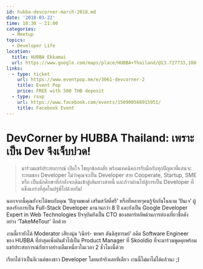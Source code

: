 ```yaml
---
id: hubba-devcorner-march-2018.md
date: '2018-03-22'
time: 18:30 ~ 21:00
categories:
  - Meetup
topics:
  - Developer Life
location:
  title: HUBBA Ekkamai
  url: https://www.google.com/maps/place/HUBBA+Thailand/@13.727733,100.587628,16z/data=!4m5!3m4!1s0x0:0xd33e81e42904a76b!8m2!3d13.72519!4d100.587628?hl=en-US
links:
  - type: ticket
    url: https://www.eventpop.me/e/3061-devcorner-2
    title: Event Pop
    price: FREE with 500 THB deposit
  - type: rsvp
    url: https://www.facebook.com/events/150900568915951/
    title: Facebook Event
---
```


# DevCorner by HUBBA Thailand: เพราะเป็น Dev จึงเจ็บปวด!

> มาร่วมแชร์ประสบการณ์ เปิดใจ ไขทุกข้อสงสัย พร้อมเทคนิคการรับมือกับทุกปัญหาที่แสนจะระทมของ Developer ไม่ว่าคุณจะเป็น Developer สาย Cooperate, Startup, SME หรือ เป็นนักศึกษาที่กำลังจะเดินเข้าสู่เส้นทางสายนี้ และก้าวผ่านไปสู่การเป็น Developer ที่แข็งแกร่งที่สุดในปฐพีไปด้วยกัน!

นอกจากนี้คุณยังจะได้พบกับคุณ ‘ปัญจมพงศ์ เสริมสวัสดิ์ศรี’ หรือที่หลายๆคนรู้จักกันในนาม ‘ปันเจ’ ผู้หลงรักการเป็น Full-Stack Developer มานานกว่า 8 ปี และยังเป็น Google Developer Expert in Web Technologies ปัจจุบันยังเป็น CTO ของสตาร์ทอัพด้านการท่องเที่ยวชื่อดัง อย่าง ‘TakeMeTour’ อีกด้วย

งานนี้เรายังได้ Moderator เสียงนุ่ม ‘เนียร์- ชยพร ตันติสุขารมย์’ อดีต Software Engineer ของ HUBBA ที่ล่าสุดเพิ่งผันตัวไปเป็น Product Manager ที่ Skooldio ที่จะมาร่วมพูดคุยพร้อมแชร์ประสบการณ์กับเราอย่างเต็มเหนี่ยวในเวลา 2 ชั่วโมงนี้ด้วย 

เรียกได้ว่าเป็นอีเวนต์ของชาว Developer โดยแท้จริงเลยทีเดียว งานนี้ไม่มาไม่ได้แล้วนะ ;)
